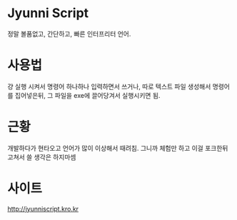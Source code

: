 # Jyunni Script
정말 볼품없고, 간단하고, 빠른 인터프리터 언어.

# 사용법
걍 실행 시켜서 명령어 하나하나 입력하면서 쓰거나,
따로 텍스트 파일 생성해서 명령어를 집어넣은뒤,
그 파일을 exe에 끌어당겨서 실행시키면 됨.

# 근황
개발하다가 현타오고 언어가 많이 이상해서 때려침.
그니까 체험만 하고 이걸 포크한뒤 고쳐서 쓸 생각은 하지마셈

# 사이트
http://jyunniscript.kro.kr
